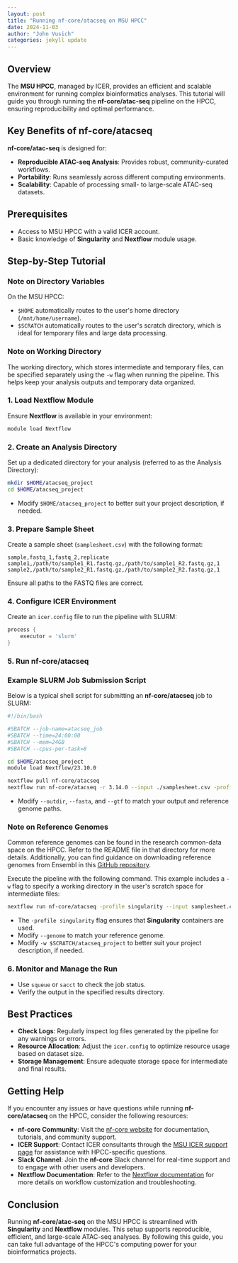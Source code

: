 ```yaml
---
layout: post
title: "Running nf-core/atacseq on MSU HPCC"
date: 2024-11-03
author: "John Vusich"
categories: jekyll update
---
```


## Overview

The **MSU HPCC**, managed by ICER, provides an efficient and scalable environment for running complex bioinformatics analyses. This tutorial will guide you through running the **nf-core/atac-seq** pipeline on the HPCC, ensuring reproducibility and optimal performance.

## Key Benefits of nf-core/atacseq

**nf-core/atac-seq** is designed for:

- **Reproducible ATAC-seq Analysis**: Provides robust, community-curated workflows.
- **Portability**: Runs seamlessly across different computing environments.
- **Scalability**: Capable of processing small- to large-scale ATAC-seq datasets.

## Prerequisites

- Access to MSU HPCC with a valid ICER account.
- Basic knowledge of **Singularity** and **Nextflow** module usage.

## Step-by-Step Tutorial

### Note on Directory Variables

On the MSU HPCC:

- `$HOME` automatically routes to the user's home directory (`/mnt/home/username`).
- `$SCRATCH` automatically routes to the user's scratch directory, which is ideal for temporary files and large data processing.

### Note on Working Directory

The working directory, which stores intermediate and temporary files, can be specified separately using the `-w` flag when running the pipeline. This helps keep your analysis outputs and temporary data organized.

### 1. Load Nextflow Module

Ensure **Nextflow** is available in your environment:

```bash
module load Nextflow
```

### 2. Create an Analysis Directory

Set up a dedicated directory for your analysis (referred to as the Analysis Directory):

```bash
mkdir $HOME/atacseq_project
cd $HOME/atacseq_project
```

- Modify `$HOME/atacseq_project` to better suit your project description, if needed.

### 3. Prepare Sample Sheet

Create a sample sheet (`samplesheet.csv`) with the following format:

```csv
sample,fastq_1,fastq_2,replicate
sample1,/path/to/sample1_R1.fastq.gz,/path/to/sample1_R2.fastq.gz,1
sample2,/path/to/sample2_R1.fastq.gz,/path/to/sample2_R2.fastq.gz,1
```

Ensure all paths to the FASTQ files are correct.

### 4. Configure ICER Environment

Create an `icer.config` file to run the pipeline with SLURM:

```groovy
process {
    executor = 'slurm'
}
```

### 5. Run nf-core/atacseq

### Example SLURM Job Submission Script

Below is a typical shell script for submitting an **nf-core/atacseq** job to SLURM:

```bash
#!/bin/bash

#SBATCH --job-name=atacseq_job
#SBATCH --time=24:00:00
#SBATCH --mem=24GB
#SBATCH --cpus-per-task=8

cd $HOME/atacseq_project
module load Nextflow/23.10.0

nextflow pull nf-core/atacseq
nextflow run nf-core/atacseq -r 3.14.0 --input ./samplesheet.csv -profile singularity --outdir ./atacseq_results --fasta ./Homo_sapiens.GRCh38.dna.primary_assembly.fa.gz --gtf ./Homo_sapiens.GRCh38.108.gtf.gz -work-dir $SCRATCH/atacseq_work -c ./nextflow.config
```

- Modify `--outdir`, `--fasta`, and `--gtf` to match your output and reference genome paths.

### Note on Reference Genomes

Common reference genomes can be found in the research common-data space on the HPCC. Refer to the README file in that directory for more details. Additionally, you can find guidance on downloading reference genomes from Ensembl in this [GitHub repository](https://github.com/johnvusich/reference-genomes).

Execute the pipeline with the following command. This example includes a `-w` flag to specify a working directory in the user's scratch space for intermediate files:

```bash
nextflow run nf-core/atacseq -profile singularity --input samplesheet.csv --genome GRCh38 -c icer.config -w $SCRATCH/atacseq_project
```

- The `-profile singularity` flag ensures that **Singularity** containers are used.
- Modify `--genome` to match your reference genome.
- Modify `-w $SCRATCH/atacseq_project` to better suit your project description, if needed.

### 6. Monitor and Manage the Run

- Use `squeue` or `sacct` to check the job status.
- Verify the output in the specified results directory.

## Best Practices

- **Check Logs**: Regularly inspect log files generated by the pipeline for any warnings or errors.
- **Resource Allocation**: Adjust the `icer.config` to optimize resource usage based on dataset size.
- **Storage Management**: Ensure adequate storage space for intermediate and final results.

## Getting Help

If you encounter any issues or have questions while running **nf-core/atacseq** on the HPCC, consider the following resources:

- **nf-core Community**: Visit the [nf-core website](https://nf-co.re) for documentation, tutorials, and community support.
- **ICER Support**: Contact ICER consultants through the [MSU ICER support page](https://icer.msu.edu/contact) for assistance with HPCC-specific questions.
- **Slack Channel**: Join the **nf-core** Slack channel for real-time support and to engage with other users and developers.
- **Nextflow Documentation**: Refer to the [Nextflow documentation](https://www.nextflow.io/docs/latest/index.html) for more details on workflow customization and troubleshooting.

## Conclusion

Running **nf-core/atac-seq** on the MSU HPCC is streamlined with **Singularity** and **Nextflow** modules. This setup supports reproducible, efficient, and large-scale ATAC-seq analyses. By following this guide, you can take full advantage of the HPCC's computing power for your bioinformatics projects.

